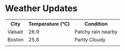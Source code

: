 # Weather Updates

<!-- WEATHER-UPDATE-START -->
<table><tr><th>City</th><th>Temperature (°C)</th><th>Condition</th></tr><tr><td>Valsad</td><td>26.9</td><td>Patchy rain nearby</td></tr><tr><td>Boston</td><td>25.6</td><td>Partly Cloudy</td></tr><tr><td></td><td></td><td></td></tr></table>
<!-- WEATHER-UPDATE-END -->
